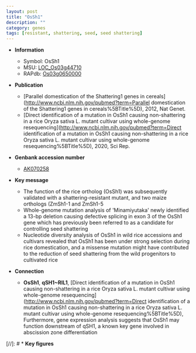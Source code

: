 ```yaml
---
layout: post
title: "OsSh1"
description: ""
category: genes
tags: [resistant, shattering, seed, seed shattering]
---
```


* **Information**  
    + Symbol: OsSh1  
    + MSU: [LOC_Os03g44710](http://rice.uga.edu/cgi-bin/ORF_infopage.cgi?orf=LOC_Os03g44710)  
    + RAPdb: [Os03g0650000](http://rapdb.dna.affrc.go.jp/viewer/gbrowse_details/irgsp1?name=Os03g0650000)  

* **Publication**  
    + [Parallel domestication of the Shattering1 genes in cereals](http://www.ncbi.nlm.nih.gov/pubmed?term=Parallel domestication of the Shattering1 genes in cereals%5BTitle%5D), 2012, Nat Genet.
    + [Direct identification of a mutation in OsSh1 causing non-shattering in a rice Oryza sativa L. mutant cultivar using whole-genome resequencing](http://www.ncbi.nlm.nih.gov/pubmed?term=Direct identification of a mutation in OsSh1 causing non-shattering in a rice Oryza sativa L. mutant cultivar using whole-genome resequencing%5BTitle%5D), 2020, Sci Rep.

* **Genbank accession number**  
    + [AK070258](http://www.ncbi.nlm.nih.gov/nuccore/AK070258)

* **Key message**  
    + The function of the rice ortholog (OsSh1) was subsequently validated with a shattering-resistant mutant, and two maize orthologs (ZmSh1-1 and ZmSh1-5
    + Whole-genome mutation analysis of 'Minamiyutaka' newly identified a 13-bp deletion causing defective splicing in exon 3 of the OsSh1 gene which has previously been referred to as a candidate for controlling seed shattering
    + Nucleotide diversity analysis of OsSh1 in wild rice accessions and cultivars revealed that OsSh1 has been under strong selection during rice domestication, and a missense mutation might have contributed to the reduction of seed shattering from the wild progenitors to cultivated rice

* **Connection**  
    + __OsSh1__, __qSH1~RIL1__, [Direct identification of a mutation in OsSh1 causing non-shattering in a rice Oryza sativa L. mutant cultivar using whole-genome resequencing](http://www.ncbi.nlm.nih.gov/pubmed?term=Direct identification of a mutation in OsSh1 causing non-shattering in a rice Oryza sativa L. mutant cultivar using whole-genome resequencing%5BTitle%5D),  Furthermore, gene expression analysis suggests that OsSh1 may function downstream of qSH1, a known key gene involved in abscission zone differentiation

[//]: # * **Key figures**  


